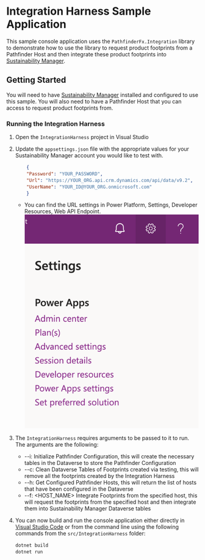 # Integration Harness Sample Application

This sample console application uses the `PathfinderFx.Integration` library to demonstrate how to use the library to request product footprints from a Pathfinder Host and then integrate these product footprints into [Sustainability Manager](https://www.microsoft.com/en-us/sustainability/microsoft-sustainability-manager).

## Getting Started

You will need to have [Sustainability Manager](https://www.microsoft.com/en-us/sustainability/microsoft-sustainability-manager) installed and configured to use this sample.  You will also need to have a Pathfinder Host that you can access to request product footprints from.

### Running the Integration Harness

1. Open the `IntegrationHarness` project in Visual Studio
2. Update the `appsettings.json` file with the appropriate values for your Sustainability Manager account you would like to test with.  

    ```json
        {
        "Password": "YOUR_PASSWORD",
        "Url": "https://YOUR_ORG.api.crm.dynamics.com/api/data/v9.2",
        "UserName": "YOUR_ID@YOUR_ORG.onmicrosoft.com"
        }
    ```

    - You can find the URL settings in Power Platform, Settings, Developer Resources, Web API Endpoint.
    ![Power Platform, Settings, Developer Resources, Web API Endpoint](../../docs/images/DeveloperResources.png)

3. The `IntegrationHarness` requires arguments to be passed to it to run.  The arguments are the following:
    - --i: Initialize Pathfinder Configuration, this will create the necessary tables in the Dataverse to store the Pathfinder Configuration
    - --c: Clean Dataverse Tables of Footprints created via testing, this will remove all the footprints created by the Integration Harness
    - --h: Get Configured Pathfinder Hosts, this will return the list of hosts that have been configured in the Dataverse
    - --f: <HOST_NAME> Integrate Footprints from the specified host, this will request the footprints from the specified host and then integrate them into Sustainability Manager Dataverse tables

4. You can now build and run the console application either directly in [Visual Studio Code](https://code.visualstudio.com/) or from the command line using the following commands from the `src/IntegrationHarness` folder:

    ```bash
    dotnet build
    dotnet run
    ```
